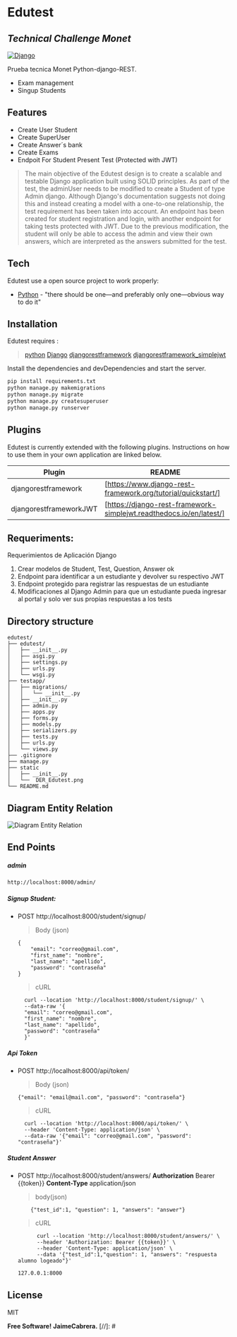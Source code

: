 # Edutest
## _Technical Challenge Monet_

[![Django](https://cdn.iconscout.com/icon/free/png-256/django-12-1175186.png?f=avif&w=128)](https://docs.djangoproject.com/en/4.1/)

Prueba tecnica Monet
Python-django-REST.
- Exam management
- Singup Students

## Features

- Create User Student
- Create SuperUser
- Create Answer´s bank 
- Create Exams
- Endpoit For Student Present Test (Protected with JWT)

> The main objective of the Edutest design is to create a scalable and testable Django application built using SOLID principles. As part of the test, the adminUser needs to be modified to create a Student of type Admin django. Although Django's documentation suggests not doing this and instead creating a model with a one-to-one relationship, the test requirement has been taken into account. An endpoint has been created for student registration and login, with another endpoint for taking tests protected with JWT. Due to the previous modification, the student will only be able to access the admin and view their own answers, which are interpreted as the answers submitted for the test.


## Tech

Edutest use a open source project to work properly:

- [Python] - "there should be one—and preferably only one—obvious way to do it"

## Installation

Edutest requires :
>[python](https://www.python.org/) 
>[Django](https://www.djangoproject.com/)
>[djangorestframework](https://www.django-rest-framework.org/)
>[djangorestframework_simplejwt](https://pypi.org/project/djangorestframework-simplejwt/)

Install the dependencies and devDependencies and start the server.

```sh
pip install requirements.txt
python manage.py makemigrations
python manage.py migrate
python manage.py createsuperuser
python manage.py runserver
```


## Plugins

Edutest is currently extended with the following plugins.
Instructions on how to use them in your own application are linked below.

| Plugin | README |
| ------ | ------ |
| djangorestframework | [https://www.django-rest-framework.org/tutorial/quickstart/] |
| djangorestframeworkJWT | [https://django-rest-framework-simplejwt.readthedocs.io/en/latest/] |

## Requeriments:

Requerimientos de Aplicación Django
1. Crear modelos de Student, Test, Question, Answer ok
2. Endpoint para identificar a un estudiante y devolver su respectivo JWT
3. Endpoint protegido para registrar las respuestas de un estudiante
4. Modificaciones al Django Admin para que un estudiante pueda ingresar al portal y solo
ver sus propias respuestas a los tests

## Directory structure
~~~
edutest/
├── edutest/
│   ├── __init__.py
│   ├── asgi.py
│   ├── settings.py
│   ├── urls.py
│   └── wsgi.py
├── testapp/
│   ├── migrations/
│   │   └── __init__.py
│   ├── __init__.py
│   ├── admin.py
│   ├── apps.py
│   ├── forms.py
│   ├── models.py
│   ├── serializers.py
│   ├── tests.py
│   ├── urls.py
│   └── views.py
├── .gitignore
├── manage.py
├── static
│   ├── __init__.py
│   └──  DER_Edutest.png
└── README.md
~~~
## Diagram Entity Relation

![Diagram Entity Relation](/static/DER_Edutest.png)



## End Points
##### admin
```sh
http://localhost:8000/admin/
```

##### Signup Student:

* POST  http://localhost:8000/student/signup/
    >Body (json)

    ~~~
    {
        "email": "correo@gmail.com",
        "first_name": "nombre",
        "last_name": "apellido",
        "password": "contraseña"
    }
    ~~~
    >cURL
    
        curl --location 'http://localhost:8000/student/signup/' \
        --data-raw '{
        "email": "correo@gmail.com",
        "first_name": "nombre",
        "last_name": "apellido",
        "password": "contraseña"
        }'

##### Api Token
* POST  http://localhost:8000/api/token/
    >Body (json)

    ~~~
    {"email": "email@mail.com", "password": "contraseña"}
    ~~~
    >cURL
    
        curl --location 'http://localhost:8000/api/token/' \
        --header 'Content-Type: application/json' \
        --data-raw '{"email": "correo@gmail.com", "password": "contraseña"}'
        
    
##### Student Answer
* POST  http://localhost:8000/student/answers/
**Authorization**  Bearer {{token}}
**Content-Type**   application/json 
    >body(json)

    ~~~
        {"test_id":1, "question": 1, "answers": "answer"}
    ~~~  
    >cURL
          
            curl --location 'http://localhost:8000/student/answers/' \
            --header 'Authorization: Bearer {{token}}' \
            --header 'Content-Type: application/json' \
            --data '{"test_id":1,"question": 1, "answers": "respuesta alumno logeado"}'
            
            

    ```sh
    127.0.0.1:8000
    ```

## License

MIT

**Free Software!**
**JaimeCabrera.**
[//]: # 

   [Python]: <https://docs.python.org/3/>
